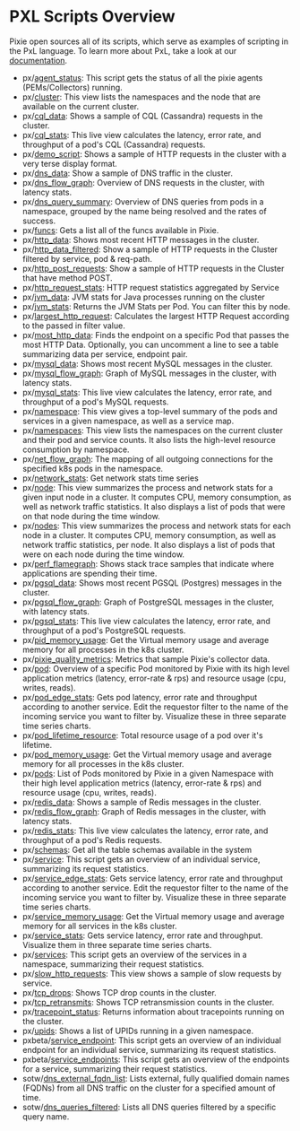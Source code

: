 
<!-- The text in this file is automatically generated by the update_readme.py script. -->
# PXL Scripts Overview

Pixie open sources all of its scripts, which serve as examples of scripting in the PxL language.
To learn more about PxL, take a look at our [documentation](https://docs.pixielabs.ai/pxl).
- px/[agent_status](https://github.com/pixie-labs/pixie/tree/main/src/pxl_scripts/px/agent_status): This script gets the status of all the pixie agents (PEMs/Collectors) running.
- px/[cluster](https://github.com/pixie-labs/pixie/tree/main/src/pxl_scripts/px/cluster): This view lists the namespaces and the node that are available on the current cluster.
- px/[cql_data](https://github.com/pixie-labs/pixie/tree/main/src/pxl_scripts/px/cql_data): Shows a sample of CQL (Cassandra) requests in the cluster.
- px/[cql_stats](https://github.com/pixie-labs/pixie/tree/main/src/pxl_scripts/px/cql_stats): This live view calculates the latency, error rate, and throughput of a pod's CQL (Cassandra) requests.
- px/[demo_script](https://github.com/pixie-labs/pixie/tree/main/src/pxl_scripts/px/demo_script): Shows a sample of HTTP requests in the cluster with a very terse display format.
- px/[dns_data](https://github.com/pixie-labs/pixie/tree/main/src/pxl_scripts/px/dns_data): Show a sample of DNS traffic in the cluster.
- px/[dns_flow_graph](https://github.com/pixie-labs/pixie/tree/main/src/pxl_scripts/px/dns_flow_graph): Overview of DNS requests in the cluster, with latency stats.
- px/[dns_query_summary](https://github.com/pixie-labs/pixie/tree/main/src/pxl_scripts/px/dns_query_summary): Overview of DNS queries from pods in a namespace, grouped by the name being resolved and the rates of success.
- px/[funcs](https://github.com/pixie-labs/pixie/tree/main/src/pxl_scripts/px/funcs): Gets a list all of the funcs available in Pixie.
- px/[http_data](https://github.com/pixie-labs/pixie/tree/main/src/pxl_scripts/px/http_data): Shows most recent HTTP messages in the cluster.
- px/[http_data_filtered](https://github.com/pixie-labs/pixie/tree/main/src/pxl_scripts/px/http_data_filtered): Show a sample of HTTP requests in the Cluster filtered by service, pod & req-path.
- px/[http_post_requests](https://github.com/pixie-labs/pixie/tree/main/src/pxl_scripts/px/http_post_requests): Show a sample of HTTP requests in the Cluster that have method POST.
- px/[http_request_stats](https://github.com/pixie-labs/pixie/tree/main/src/pxl_scripts/px/http_request_stats): HTTP request statistics aggregated by Service
- px/[jvm_data](https://github.com/pixie-labs/pixie/tree/main/src/pxl_scripts/px/jvm_data): JVM stats for Java processes running on the cluster
- px/[jvm_stats](https://github.com/pixie-labs/pixie/tree/main/src/pxl_scripts/px/jvm_stats): Returns the JVM Stats per Pod. You can filter this by node.
- px/[largest_http_request](https://github.com/pixie-labs/pixie/tree/main/src/pxl_scripts/px/largest_http_request): Calculates the largest HTTP Request according to the passed in filter value.
- px/[most_http_data](https://github.com/pixie-labs/pixie/tree/main/src/pxl_scripts/px/most_http_data): Finds the endpoint on a specific Pod that passes the most HTTP Data. Optionally, you can uncomment a line to see a table summarizing data per service, endpoint pair.
- px/[mysql_data](https://github.com/pixie-labs/pixie/tree/main/src/pxl_scripts/px/mysql_data): Shows most recent MySQL messages in the cluster.
- px/[mysql_flow_graph](https://github.com/pixie-labs/pixie/tree/main/src/pxl_scripts/px/mysql_flow_graph): Graph of MySQL messages in the cluster, with latency stats.
- px/[mysql_stats](https://github.com/pixie-labs/pixie/tree/main/src/pxl_scripts/px/mysql_stats): This live view calculates the latency, error rate, and throughput of a pod's MySQL requests.
- px/[namespace](https://github.com/pixie-labs/pixie/tree/main/src/pxl_scripts/px/namespace): This view gives a top-level summary of the pods and services in a given namespace, as well as a service map.
- px/[namespaces](https://github.com/pixie-labs/pixie/tree/main/src/pxl_scripts/px/namespaces): This view lists the namespaces on the current cluster and their pod and service counts. It also lists the high-level resource consumption by namespace.
- px/[net_flow_graph](https://github.com/pixie-labs/pixie/tree/main/src/pxl_scripts/px/net_flow_graph): The mapping of all outgoing connections for the specified k8s pods in the namespace.
- px/[network_stats](https://github.com/pixie-labs/pixie/tree/main/src/pxl_scripts/px/network_stats): Get network stats time series
- px/[node](https://github.com/pixie-labs/pixie/tree/main/src/pxl_scripts/px/node): This view summarizes the process and network stats for a given input node in a cluster. It computes CPU, memory consumption, as well as network traffic statistics. It also displays a list of pods that were on that node during the time window.
- px/[nodes](https://github.com/pixie-labs/pixie/tree/main/src/pxl_scripts/px/nodes): This view summarizes the process and network stats for each node in a cluster. It computes CPU, memory consumption, as well as network traffic statistics, per node. It also displays a list of pods that were on each node during the time window.
- px/[perf_flamegraph](https://github.com/pixie-labs/pixie/tree/main/src/pxl_scripts/px/perf_flamegraph): Shows stack trace samples that indicate where applications are spending their time.
- px/[pgsql_data](https://github.com/pixie-labs/pixie/tree/main/src/pxl_scripts/px/pgsql_data): Shows most recent PGSQL (Postgres) messages in the cluster.
- px/[pgsql_flow_graph](https://github.com/pixie-labs/pixie/tree/main/src/pxl_scripts/px/pgsql_flow_graph): Graph of PostgreSQL messages in the cluster, with latency stats.
- px/[pgsql_stats](https://github.com/pixie-labs/pixie/tree/main/src/pxl_scripts/px/pgsql_stats): This live view calculates the latency, error rate, and throughput of a pod's PostgreSQL requests.
- px/[pid_memory_usage](https://github.com/pixie-labs/pixie/tree/main/src/pxl_scripts/px/pid_memory_usage): Get the Virtual memory usage and average memory for all processes in the k8s cluster.
- px/[pixie_quality_metrics](https://github.com/pixie-labs/pixie/tree/main/src/pxl_scripts/px/pixie_quality_metrics): Metrics that sample Pixie's collector data.
- px/[pod](https://github.com/pixie-labs/pixie/tree/main/src/pxl_scripts/px/pod): Overview of a specific Pod monitored by Pixie with its high level application metrics (latency, error-rate & rps) and resource usage (cpu, writes, reads).
- px/[pod_edge_stats](https://github.com/pixie-labs/pixie/tree/main/src/pxl_scripts/px/pod_edge_stats): Gets pod latency, error rate and throughput according to another service. Edit the requestor filter to the name of the incoming service you want to filter by. Visualize these in three separate time series charts.
- px/[pod_lifetime_resource](https://github.com/pixie-labs/pixie/tree/main/src/pxl_scripts/px/pod_lifetime_resource): Total resource usage of a pod over it's lifetime.
- px/[pod_memory_usage](https://github.com/pixie-labs/pixie/tree/main/src/pxl_scripts/px/pod_memory_usage): Get the Virtual memory usage and average memory for all processes in the k8s cluster.
- px/[pods](https://github.com/pixie-labs/pixie/tree/main/src/pxl_scripts/px/pods): List of Pods monitored by Pixie in a given Namespace with their high level application metrics (latency, error-rate & rps) and resource usage (cpu, writes, reads).
- px/[redis_data](https://github.com/pixie-labs/pixie/tree/main/src/pxl_scripts/px/redis_data): Shows a sample of Redis messages in the cluster.
- px/[redis_flow_graph](https://github.com/pixie-labs/pixie/tree/main/src/pxl_scripts/px/redis_flow_graph): Graph of Redis messages in the cluster, with latency stats.
- px/[redis_stats](https://github.com/pixie-labs/pixie/tree/main/src/pxl_scripts/px/redis_stats): This live view calculates the latency, error rate, and throughput of a pod's Redis requests.
- px/[schemas](https://github.com/pixie-labs/pixie/tree/main/src/pxl_scripts/px/schemas): Get all the table schemas available in the system
- px/[service](https://github.com/pixie-labs/pixie/tree/main/src/pxl_scripts/px/service): This script gets an overview of an individual service, summarizing its request statistics.
- px/[service_edge_stats](https://github.com/pixie-labs/pixie/tree/main/src/pxl_scripts/px/service_edge_stats): Gets service latency, error rate and throughput according to another service. Edit the requestor filter to the name of the incoming service you want to filter by. Visualize these in three separate time series charts.
- px/[service_memory_usage](https://github.com/pixie-labs/pixie/tree/main/src/pxl_scripts/px/service_memory_usage): Get the Virtual memory usage and average memory for all services in the k8s cluster.
- px/[service_stats](https://github.com/pixie-labs/pixie/tree/main/src/pxl_scripts/px/service_stats): Gets service latency, error rate and throughput. Visualize them in three separate time series charts.
- px/[services](https://github.com/pixie-labs/pixie/tree/main/src/pxl_scripts/px/services): This script gets an overview of the services in a namespace, summarizing their request statistics.
- px/[slow_http_requests](https://github.com/pixie-labs/pixie/tree/main/src/pxl_scripts/px/slow_http_requests): This view shows a sample of slow requests by service.
- px/[tcp_drops](https://github.com/pixie-labs/pixie/tree/main/src/pxl_scripts/px/tcp_drops): Shows TCP drop counts in the cluster.
- px/[tcp_retransmits](https://github.com/pixie-labs/pixie/tree/main/src/pxl_scripts/px/tcp_retransmits): Shows TCP retransmission counts in the cluster.
- px/[tracepoint_status](https://github.com/pixie-labs/pixie/tree/main/src/pxl_scripts/px/tracepoint_status): Returns information about tracepoints running on the cluster.
- px/[upids](https://github.com/pixie-labs/pixie/tree/main/src/pxl_scripts/px/upids): Shows a list of UPIDs running in a given namespace.
- pxbeta/[service_endpoint](https://github.com/pixie-labs/pixie/tree/main/src/pxl_scripts/pxbeta/service_endpoint): This script gets an overview of an individual endpoint for an individual service, summarizing its request statistics.
- pxbeta/[service_endpoints](https://github.com/pixie-labs/pixie/tree/main/src/pxl_scripts/pxbeta/service_endpoints): This script gets an overview of the endpoints for a service, summarizing their request statistics.
- sotw/[dns_external_fqdn_list](https://github.com/pixie-labs/pixie/tree/main/src/pxl_scripts/sotw/dns_external_fqdn_list): Lists external, fully qualified domain names (FQDNs) from all DNS traffic on the cluster for a specified amount of time.
- sotw/[dns_queries_filtered](https://github.com/pixie-labs/pixie/tree/main/src/pxl_scripts/sotw/dns_queries_filtered): Lists all DNS queries filtered by a specific query name.
